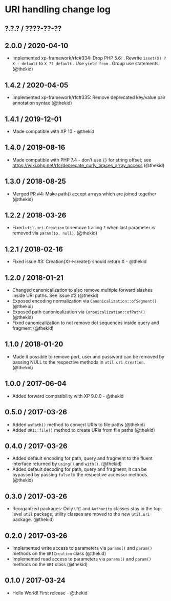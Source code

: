 URI handling change log
=======================

## ?.?.? / ????-??-??

## 2.0.0 / 2020-04-10

* Implemented xp-framework/rfc#334: Drop PHP 5.6:
  . Rewrite `isset(X) ? X : default` to `X ?? default`
  . Use `yield from`
  . Group use statements
  (@thekid)

## 1.4.2 / 2020-04-05

* Implemented xp-framework/rfc#335: Remove deprecated key/value pair
  annotation syntax
  (@thekid)

## 1.4.1 / 2019-12-01

* Made compatible with XP 10 - @thekid

## 1.4.0 / 2019-08-16

* Made compatible with PHP 7.4 - don't use `{}` for string offset;
  see https://wiki.php.net/rfc/deprecate_curly_braces_array_access
  (@thekid)

## 1.3.0 / 2018-08-25

* Merged PR #4: Make path() accept arrays which are joined together
  (@thekid)

## 1.2.2 / 2018-03-26

* Fixed `util.uri.Creation` to remove trailing `?` when last parameter
  is removed via `param($p, null)`.
  (@thekid)

## 1.2.1 / 2018-02-16

* Fixed issue #3: Creation(X)->create() should return X - @thekid

## 1.2.0 / 2018-01-21

* Changed canonicalization to also remove multiple forward slashes
  inside URI paths. See issue #2
  (@thekid)
* Exposed encoding normalization via `Canonicalization::ofSegment()`
  (@thekid)
* Exposed path canonicalization via `Canonicalization::ofPath()`
  (@thekid)
* Fixed canonicalization to not remove dot sequences inside query and
  fragment
  (@thekid)

## 1.1.0 / 2018-01-20

* Made it possible to remove port, user and password can be removed by
  passing NULL to the respective methods in `util.uri.Creation`.
  (@thekid)

## 1.0.0 / 2017-06-04

* Added forward compatibility with XP 9.0.0 - @thekid

## 0.5.0 / 2017-03-26

* Added `asPath()` method to convert URIs to file paths
  (@thekid)
* Added `URI::file()` method to create URIs from file paths
  (@thekid)

## 0.4.0 / 2017-03-26

* Added default encoding for path, query and fragment to the 
  fluent interface returned by `using()` and `with()`.
  (@thekid)
* Added default decoding for path, query and fragment; it can be
  bypassed by passing `false` to the respective accessor methods.
  (@thekid)

## 0.3.0 / 2017-03-26

* Reorganized packages: Only `URI` and `Authority` classes stay in
  the top-level `util` package, utility classes are moved to the new
  `util.uri` package.
  (@thekid)

## 0.2.0 / 2017-03-26

* Implemented write access to parameters via `params()` and `param()`
  methods on the `URICreation` class
  (@thekid)
* Implemented read access to parameters via `params()` and `param()`
  methods on the `URI` class
  (@thekid)

## 0.1.0 / 2017-03-24

* Hello World! First release - @thekid